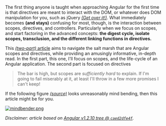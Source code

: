 The first thing anyone is taught when approaching Angular for the first time is that directives are meant to interact with the DOM, or whatever does DOM manipulation for you, such as jQuery [_(Get over it!)_][1]. What immediately becomes **(and stays)** confusing for most, though, is the interaction between scopes, directives, and controllers. Particularly when we focus on scopes, and start factoring in the advanced concepts: **the digest cycle, isolate scopes, transclusion, and the different linking functions in directives.**

This [_(two-part)_ article][5] aims to navigate the salt marsh that are Angular scopes and directives, while providing an amusingly informative, in-depth read. In the first part, this one, I'll focus on scopes, and the life-cycle of an Angular application. The second part is focused on directives

> The bar is high, but scopes are _sufficiently hard_ to explain. If I'm going to fail miserably at it, at least I'll throw in a few more promises I can't keep!

If the following figure [_(source)_][4] looks unreasonably mind bending, then this article might be for you.

[![mindbender.png][2]][4]

_Disclaimer: article based on [Angular v1.2.10 tree @ `caed2dfe4f`][3]._

[1]: /2013/07/09/getting-over-jquery
[2]: https://i.stack.imgur.com/O1iSG.png
[3]: https://github.com/angular/angular.js/tree/caed2dfe4feeac5d19ecea2dbb1456b7fde21e6d
[4]: https://github.com/angular/angular.js/wiki/Understanding-Scopes "Understanding Scopes - Angular wiki on GitHub"
[5]: /2014/02/19/angle-brackets-synergistic-directives "Angle Brackets, Synergistic Directives"
